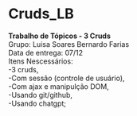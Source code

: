# Cruds_LB
**Trabalho de Tópicos - 3 Cruds**
<br>
Grupo:  Luisa Soares
        Bernardo Farias
<br>
Data de entrega: 07/12
<br>
Itens Nescessários:<br>
 -3 cruds,<br>
 -Com sessão (controle de usuário),<br>
 -Com ajax e manipulção DOM,<br>
 -Usando git/github,<br>
 -Usando chatgpt;<br>